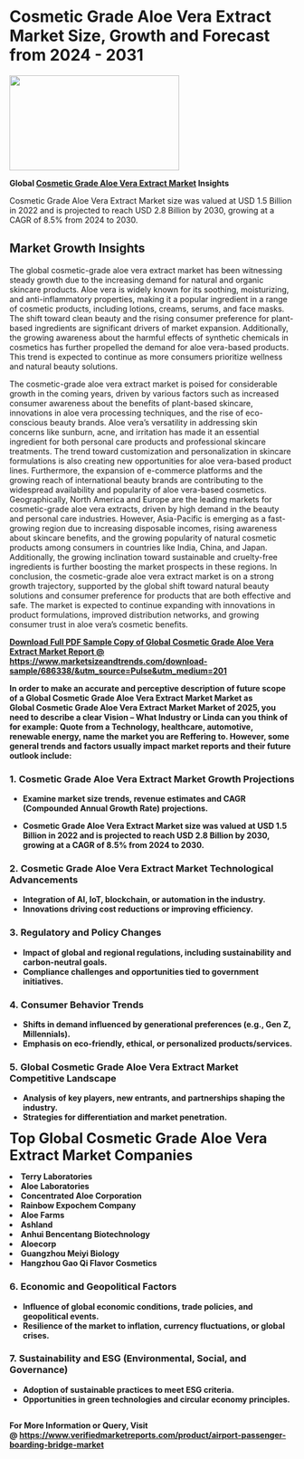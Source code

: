 <H1>Cosmetic Grade Aloe Vera Extract Market Size, Growth and Forecast from 2024 - 2031</H1><img class="aligncenter size-medium wp-image-584254" src="https://thirdeyenews.in/wp-content/uploads/2024/09/Global-Market-Research-300x168.jpeg" alt="" width="300" height="168" /><p><strong>Global&nbsp;<a href="https://www.marketsizeandtrends.com/download-sample/686338/&amp;utm_source=Pulse&amp;utm_medium=201">Cosmetic Grade Aloe Vera Extract Market</a> Insights</strong></p><p>Cosmetic Grade Aloe Vera Extract Market size was valued at USD 1.5 Billion in 2022 and is projected to reach USD 2.8 Billion by 2030, growing at a CAGR of 8.5% from 2024 to 2030.</p><p><h2>Market Growth Insights</h2> <p>The global cosmetic-grade aloe vera extract market has been witnessing steady growth due to the increasing demand for natural and organic skincare products. Aloe vera is widely known for its soothing, moisturizing, and anti-inflammatory properties, making it a popular ingredient in a range of cosmetic products, including lotions, creams, serums, and face masks. The shift toward clean beauty and the rising consumer preference for plant-based ingredients are significant drivers of market expansion. Additionally, the growing awareness about the harmful effects of synthetic chemicals in cosmetics has further propelled the demand for aloe vera-based products. This trend is expected to continue as more consumers prioritize wellness and natural beauty solutions.</p> <p><strong><a href="#"></a></strong></p> <p>The cosmetic-grade aloe vera extract market is poised for considerable growth in the coming years, driven by various factors such as increased consumer awareness about the benefits of plant-based skincare, innovations in aloe vera processing techniques, and the rise of eco-conscious beauty brands. Aloe vera’s versatility in addressing skin concerns like sunburn, acne, and irritation has made it an essential ingredient for both personal care products and professional skincare treatments. The trend toward customization and personalization in skincare formulations is also creating new opportunities for aloe vera-based product lines. Furthermore, the expansion of e-commerce platforms and the growing reach of international beauty brands are contributing to the widespread availability and popularity of aloe vera-based cosmetics. Geographically, North America and Europe are the leading markets for cosmetic-grade aloe vera extracts, driven by high demand in the beauty and personal care industries. However, Asia-Pacific is emerging as a fast-growing region due to increasing disposable incomes, rising awareness about skincare benefits, and the growing popularity of natural cosmetic products among consumers in countries like India, China, and Japan. Additionally, the growing inclination toward sustainable and cruelty-free ingredients is further boosting the market prospects in these regions. In conclusion, the cosmetic-grade aloe vera extract market is on a strong growth trajectory, supported by the global shift toward natural beauty solutions and consumer preference for products that are both effective and safe. The market is expected to continue expanding with innovations in product formulations, improved distribution networks, and growing consumer trust in aloe vera’s cosmetic benefits.</p> <p><strong><a href="#"></p><p><span class=""><strong>Download Full PDF Sample Copy of Global Cosmetic Grade Aloe Vera Extract Market Report</strong> @ <a href="https://www.marketsizeandtrends.com/download-sample/686338/&amp;utm_source=Pulse&amp;utm_medium=201" target="_blank">https://www.marketsizeandtrends.com/download-sample/686338/&amp;utm_source=Pulse&amp;utm_medium=201</a></span></p><p>In order to make an accurate and perceptive description of future scope of a Global&nbsp;Cosmetic Grade Aloe Vera Extract Market Market as Global&nbsp;Cosmetic Grade Aloe Vera Extract Market Market of 2025, you need to describe a clear Vision &ndash; What Industry or Linda can you think of for example: Quote from a Technology, healthcare, automotive, renewable energy, name the market you are Reffering to. However, some general trends and factors usually impact market reports and their future outlook include:</p><h3>1.&nbsp;<strong>Cosmetic Grade Aloe Vera Extract Market Growth Projections</strong></h3><ul><li>Examine market size trends, revenue estimates and CAGR (Compounded Annual Growth Rate) projections.</li><li><p>Cosmetic Grade Aloe Vera Extract Market size was valued at USD 1.5 Billion in 2022 and is projected to reach USD 2.8 Billion by 2030, growing at a CAGR of 8.5% from 2024 to 2030.</p></li></ul><h3>2.&nbsp;<strong>Cosmetic Grade Aloe Vera Extract Market Technological Advancements</strong></h3><ul><li>Integration of AI, IoT, blockchain, or automation in the industry.</li><li>Innovations driving cost reductions or improving efficiency.</li></ul><h3>3.&nbsp;<strong>Regulatory and Policy Changes</strong></h3><ul><li>Impact of global and regional regulations, including sustainability and carbon-neutral goals.</li><li>Compliance challenges and opportunities tied to government initiatives.</li></ul><h3>4.&nbsp;<strong>Consumer Behavior Trends</strong></h3><ul><li>Shifts in demand influenced by generational preferences (e.g., Gen Z, Millennials).</li><li>Emphasis on eco-friendly, ethical, or personalized products/services.</li></ul><h3>5.&nbsp;<strong>Global Cosmetic Grade Aloe Vera Extract Market Competitive Landscape</strong></h3><ul><li>Analysis of key players, new entrants, and partnerships shaping the industry.</li><li>Strategies for differentiation and market penetration.</li></ul><p data-pm-slice="1 1 []"><span style="color: inherit; font-family: inherit; font-size: 25px;">Top Global Cosmetic Grade Aloe Vera Extract Market Companies</span></p><div class="" data-test-id=""><p><li>Terry Laboratories</li><li> Aloe Laboratories</li><li> Concentrated Aloe Corporation</li><li> Rainbow Expochem Company</li><li> Aloe Farms</li><li> Ashland</li><li> Anhui Bencentang Biotechnology</li><li> Aloecorp</li><li> Guangzhou Meiyi Biology</li><li> Hangzhou Gao Qi Flavor Cosmetics</li></p></div><h3>6.&nbsp;<strong>Economic and Geopolitical Factors</strong></h3><ul><li>Influence of global economic conditions, trade policies, and geopolitical events.</li><li>Resilience of the market to inflation, currency fluctuations, or global crises.</li></ul><h3>7.&nbsp;<strong>Sustainability and ESG (Environmental, Social, and Governance)</strong></h3><ul><li>Adoption of sustainable practices to meet ESG criteria.</li><li>Opportunities in green technologies and circular economy principles.</li></ul><h2><strong style="font-size: 14px;">For More Information or Query, Visit @&nbsp;</strong><a style="background-color: #ffffff; font-size: 14px;" href="https://www.marketsizeandtrends.com/report/cosmetic-grade-aloe-vera-extract-market/" target="_blank">https://www.verifiedmarketreports.com/product/airport-passenger-boarding-bridge-market</a></h2>
